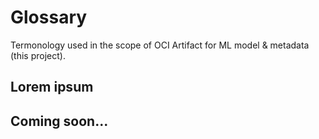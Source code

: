 # Glossary

Termonology used in the scope of OCI Artifact for ML model & metadata (this project).

## Lorem ipsum

## Coming soon...
